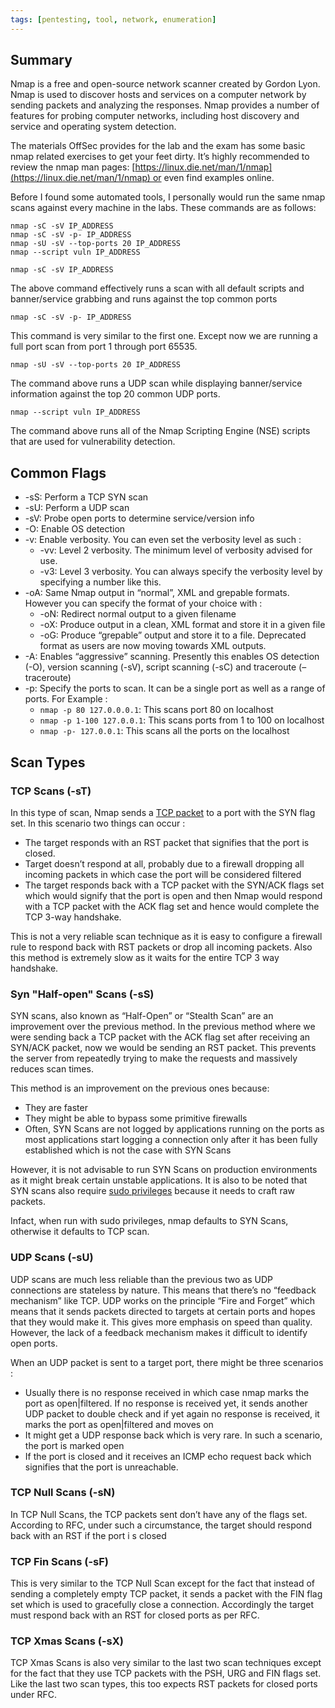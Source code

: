 ```yaml
---
tags: [pentesting, tool, network, enumeration]
---
```

## Summary

Nmap is a free and open-source network scanner created by Gordon Lyon. Nmap is used to discover hosts and services on a computer network by sending packets and analyzing the responses. Nmap provides a number of features for probing computer networks, including host discovery and service and operating system detection.

The materials OffSec provides for the lab and the exam has some basic nmap related exercises to get your feet dirty. It’s highly recommended to review the nmap man pages: [https://linux.die.net/man/1/nmap](https://linux.die.net/man/1/nmap) or even find examples online.

Before I found some automated tools, I personally would run the same nmap scans against every machine in the labs. These commands are as follows:

```
nmap -sC -sV IP_ADDRESS  
nmap -sC -sV -p- IP_ADDRESS  
nmap -sU -sV --top-ports 20 IP_ADDRESS  
nmap --script vuln IP_ADDRESS
```

`nmap -sC -sV IP_ADDRESS`

The above command effectively runs a scan with all default scripts and banner/service grabbing and runs against the top common ports

`nmap -sC -sV -p- IP_ADDRESS`

This command is very similar to the first one. Except now we are running a full port scan from port 1 through port 65535.

`nmap -sU -sV --top-ports 20 IP_ADDRESS`

The command above runs a UDP scan while displaying banner/service information against the top 20 common UDP ports.

`nmap --script vuln IP_ADDRESS`

The command above runs all of the Nmap Scripting Engine (NSE) scripts that are used for vulnerability detection.

## Common Flags

- -sS: Perform a TCP SYN scan
- -sU: Perform a UDP scan
- -sV: Probe open ports to determine service/version info
- -O: Enable OS detection
- -v: Enable verbosity. You can even set the verbosity level as such :
    - -vv: Level 2 verbosity. The minimum level of verbosity advised for use.
    - -v3: Level 3 verbosity. You can always specify the verbosity level by specifying a number like this.
- -oA: Same Nmap output in “normal”, XML and grepable formats. However you can specify the format of your choice with :
    - -oN: Redirect normal output to a given filename
    - -oX: Produce output in a clean, XML format and store it in a given file
    - -oG: Produce “grepable” output and store it to a file. Deprecated format as users are now moving towards XML outputs.
- -A: Enables “aggressive” scanning. Presently this enables OS detection (-O), version scanning (-sV), script scanning (-sC) and traceroute (–traceroute)
- -p: Specify the ports to scan. It can be a single port as well as a range of ports. For Example :
    - `nmap -p 80 127.0.0.0.1`: This scans port 80 on localhost
    - `nmap -p 1-100 127.0.0.1`: This scans ports from 1 to 100 on localhost
    - `nmap -p- 127.0.0.1`: This scans all the ports on the localhost

## Scan Types

### TCP Scans (-sT)

In this type of scan, Nmap sends a [TCP packet](https://www.digitalocean.com/community/tutorials/difference-between-tcp-and-udp-protocols) to a port with the SYN flag set. In this scenario two things can occur :

- The target responds with an RST packet that signifies that the port is closed.
- Target doesn’t respond at all, probably due to a firewall dropping all incoming packets in which case the port will be considered filtered
- The target responds back with a TCP packet with the SYN/ACK flags set which would signify that the port is open and then Nmap would respond with a TCP packet with the ACK flag set and hence would complete the TCP 3-way handshake.

This is not a very reliable scan technique as it is easy to configure a firewall rule to respond back with RST packets or drop all incoming packets. Also this method is extremely slow as it waits for the entire TCP 3 way handshake.

### Syn "Half-open" Scans (-sS)

SYN scans, also known as “Half-Open” or “Stealth Scan” are an improvement over the previous method. In the previous method where we were sending back a TCP packet with the ACK flag set after receiving an SYN/ACK packet, now we would be sending an RST packet. This prevents the server from repeatedly trying to make the requests and massively reduces scan times.

This method is an improvement on the previous ones because:

- They are faster
- They might be able to bypass some primitive firewalls
- Often, SYN Scans are not logged by applications running on the ports as most applications start logging a connection only after it has been fully established which is not the case with SYN Scans

However, it is not advisable to run SYN Scans on production environments as it might break certain unstable applications. It is also to be noted that SYN scans also require [sudo privileges](https://www.digitalocean.com/community/tutorials/sudo-command-in-linux) because it needs to craft raw packets.

Infact, when run with sudo privileges, nmap defaults to SYN Scans, otherwise it defaults to TCP scan.

### UDP Scans (-sU)

UDP scans are much less reliable than the previous two as UDP connections are stateless by nature. This means that there’s no “feedback mechanism” like TCP. UDP works on the principle “Fire and Forget” which means that it sends packets directed to targets at certain ports and hopes that they would make it. This gives more emphasis on speed than quality. However, the lack of a feedback mechanism makes it difficult to identify open ports.

When an UDP packet is sent to a target port, there might be three scenarios :

- Usually there is no response received in which case nmap marks the port as open|filtered. If no response is received yet, it sends another UDP packet to double check and if yet again no response is received, it marks the port as open|filtered and moves on
- It might get a UDP response back which is very rare. In such a scenario, the port is marked open
- If the port is closed and it receives an ICMP echo request back which signifies that the port is unreachable.

### TCP Null Scans (-sN)

In TCP Null Scans, the TCP packets sent don’t have any of the flags set. According to RFC, under such a circumstance, the target should respond back with an RST if the port i s closed

### TCP Fin Scans (-sF)

This is very similar to the TCP Null Scan except for the fact that instead of sending a completely empty TCP packet, it sends a packet with the FIN flag set which is used to gracefully close a connection. Accordingly the target must respond back with an RST for closed ports as per RFC.

### TCP Xmas Scans (-sX)

TCP Xmas Scans is also very similar to the last two scan techniques except for the fact that they use TCP packets with the PSH, URG and FIN flags set. Like the last two scan types, this too expects RST packets for closed ports under RFC.